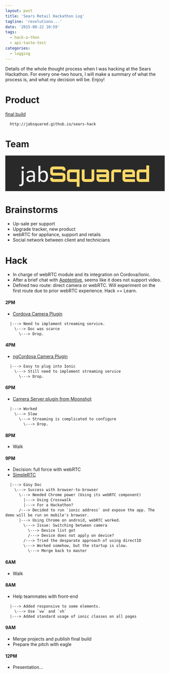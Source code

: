 ```yaml
---
layout: post
title: 'Sears Retail Hackathon Log'
tagline: 'revolutiono...'
date: '2015-08-22 10:59'
tags:
  - hack-a-thon
  - api-taste-test
categories:
  - logging
---
```


Details of the whole thought process when I was hacking at the Sears Hackathon. For every one-two hours, I will make a summary of what the process is, and what my decision will be. Enjoy!

# Product

[final build][47e18354]

  [47e18354]: http://jabsquared.github.io/sears-hack

```
  http://jabsquared.github.io/sears-hack
```

# Team

![jabSquared](/www/img/2015/08/jabSquared.png)

# Brainstorms

+ Up-sale per support
+ Upgrade tracker, new product
+ webRTC for appliance, support and retails
+ Social network between client and technicians

# Hack

+ In charge of webRTC module and its integration on Cordova/Ionic.
+ After a brief chat with [Apptentive](http://apptentive.com/), seems like it does not support video.
+ Defined two route: direct camera or webRTC. Will experiment on the first route due to prior webRTC experience. Hack == Learn.

#### 2PM
+ [Cordova Camera Plugin](https://github.com/apache/cordova-plugin-camera)

```  
  |---> Need to implement streaming service.
    \---> Doc was scarce
      \---> Drop.
```

#### 4PM
+ [ngCordova Camera Plugin](http://ngcordova.com/docs/plugins/camera/)

```  
  |---> Easy to plug into Ionic
    \---> Still need to implement streaming service
      \---> Drop.
```

#### 6PM
+ [Camera Server plugin from Moonshot](https://github.com/Moonware/cordova-cameraserver)

```  
  |---> Worked
    \---> Slow
      \---> Streaming is complicated to configure
        \---> Drop.
```

#### 8PM
+ Walk

#### 9PM
+ Decision: full force with webRTC
+ [SimpleRTC][2c2eac65]

```
  |---> Easy Doc
    \---> Success with browser-to-browser
      \---> Needed Chrome power (Using its webRTC component)
        |---> Using Crosswalk
        |---> For a Hackathon?
      /---> Decided to run `ionic address` and expose the app. The demo will be run on mobile's browser.
      |---> Using Chrome on android, webRTC worked.
        \---> Issue: Switching between camera
          \---> Device list got
          /---> Device does not apply on device?
        /---> Tried the desparate approach of using directID
        \---> Worked somehow, but the startup is slow.
          \---> Merge back to master
```

#### 6AM
+ Walk

#### 8AM
+ Help teammates with front-end

```
  |---> Added responsive to some elements.
    \---> Use `vw` and `vh`
  |---> Added standard usage of ionic classes on all pages
```

#### 9AM
+ Merge projects and publish final build
+ Prepare the pitch with eagle

#### 12PM
+ Presentation...

  [2c2eac65]: http://simplewebrtc.com/ "SimpleRTC"
